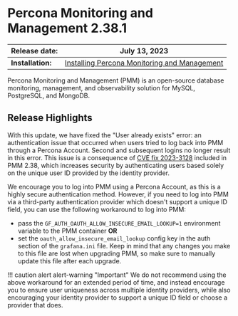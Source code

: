 # Percona Monitoring and Management 2.38.1

| **Release date:** | July 13, 2023                                                                                    |
| ----------------- | ----------------------------------------------------------------------------------------------- |
| **Installation:** | [Installing Percona Monitoring and Management](https://www.percona.com/software/pmm/quickstart) |

Percona Monitoring and Management (PMM) is an open-source database monitoring, management, and observability solution for MySQL, PostgreSQL, and MongoDB.

## Release Highlights

With this update, we have fixed the "User already exists" error: an authentication issue that occurred when users tried to log back into PMM through a Percona Account. Second and subsequent logins no longer result in this error. This issue is a consequence of [CVE fix 2023-3128](https://grafana.com/blog/2023/06/22/grafana-security-release-for-cve-2023-3128/) included in PMM 2.38, which increases security by authenticating users based solely on the unique user ID provided by the identity provider.

We encourage you to log into PMM using a Percona Account, as this is a highly secure authentication method. However, if you need to log into PMM via a third-party authentication provider which doesn't support a unique ID field, you can use the following workaround to log into PMM:

  - pass the `GF_AUTH_OAUTH_ALLOW_INSECURE_EMAIL_LOOKUP=1` environment variable to the PMM container **OR**
  - set the `oauth_allow_insecure_email_lookup` config key in the auth section of the `grafana.ini` file. Keep in mind that any changes you make to this file are lost when upgrading PMM, so make sure to manually update this file after each upgrade.

!!! caution alert alert-warning "Important"
We do not recommend using the above workaround for an extended period of time, and instead encourage you to ensure user uniqueness across multiple identity providers, while also encouraging your identity provider to support a unique ID field or choose a provider that does.

